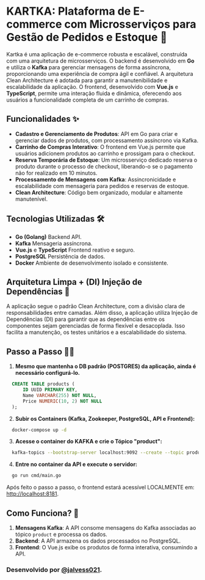 # KARTKA: Plataforma de E-commerce com Microsserviços para Gestão de Pedidos e Estoque 🚀

Kartka é uma aplicação de e-commerce robusta e escalável, construída com uma arquitetura de microsserviços. O backend é desenvolvido em **Go** e utiliza o **Kafka** para gerenciar mensagens de forma assíncrona, proporcionando uma experiência de compra ágil e confiável. A arquitetura Clean Architecture é adotada para garantir a manutenibilidade e escalabilidade da aplicação. O frontend, desenvolvido com **Vue.js** e **TypeScript**, permite uma interação fluida e dinâmica, oferecendo aos usuários a funcionalidade completa de um carrinho de compras.

## Funcionalidades ✨

- **Cadastro e Gerenciamento de Produtos**: API em Go para criar e gerenciar dados de produtos, com processamento assíncrono via Kafka.
- **Carrinho de Compras Interativo**: O frontend em Vue.js permite que usuários adicionem produtos ao carrinho e prossigam para o checkout.
- **Reserva Temporária de Estoque**: Um microsserviço dedicado reserva o produto durante o processo de checkout, liberando-o se o pagamento não for realizado em 10 minutos.
- **Processamento de Mensagens com Kafka**: Assincronicidade e escalabilidade com mensageria para pedidos e reservas de estoque.
- **Clean Architecture**: Código bem organizado, modular e altamente manutenível.

## Tecnologias Utilizadas 🛠

- **Go (Golang)** Backend API.
- **Kafka** Mensageria assíncrona.
- **Vue.js** e **TypeScript** Frontend reativo e seguro.
- **PostgreSQL** Persistência de dados.
- **Docker** Ambiente de desenvolvimento isolado e consistente.

## Arquitetura Limpa + (DI) Injeção de Dependências 🧩
A aplicação segue o padrão Clean Architecture, com a divisão clara de responsabilidades entre camadas. 
Além disso, a aplicação utiliza Injeção de Dependências (DI) para garantir que as dependências entre os componentes sejam gerenciadas de forma flexível e desacoplada. Isso facilita a manutenção, os testes unitários e a escalabilidade do sistema.


## Passo a Passo 🏃‍♂️

1. **Mesmo que mantenha o DB padrão (POSTGRES) da aplicação, ainda é necessário configurá-lo.**
```sql
  CREATE TABLE products (
      ID UUID PRIMARY KEY,
      Name VARCHAR(255) NOT NULL,
      Price NUMERIC(10, 2) NOT NULL
  );
```



2. **Subir os Containers (Kafka, Zookeeper, PostgreSQL, API e Frontend):**
```bash
  docker-compose up -d
```
3. **Acesse o container do KAFKA e crie o Tópico "product":**
```bash
  kafka-topics --bootstrap-server localhost:9092 --create --topic product --if-not-exists
```
4. **Entre no container da API e execute o servidor:**
```bash
  go run cmd/main.go
```

Após feito o passo a passo, o frontend estará acessível LOCALMENTE em: [http://localhost:8181](http://localhost:8181).

## Como Funciona? 🔄

1. **Mensagens Kafka**: A API consome mensagens do Kafka associadas ao tópico `product` e processa os dados.
2. **Backend**: A API armazena os dados processados no PostgreSQL.
3. **Frontend**: O Vue.js exibe os produtos de forma interativa, consumindo a API.

### Desenvolvido por [@jalvess021](https://github.com/jalvess021).
